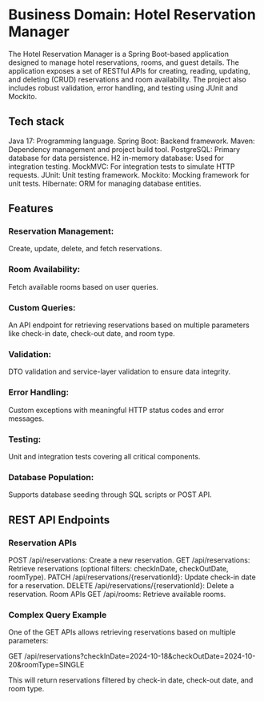 # Business Domain: Hotel Reservation Manager

The Hotel Reservation Manager is a Spring Boot-based application designed to manage hotel reservations, rooms, and guest details. The application exposes a set of RESTful APIs for creating, reading, updating, and deleting (CRUD) reservations and room availability. The project also includes robust validation, error handling, and testing using JUnit and Mockito.

## Tech stack
Java 17: Programming language.
Spring Boot: Backend framework.
Maven: Dependency management and project build tool.
PostgreSQL: Primary database for data persistence.
H2 in-memory database: Used for integration testing.
MockMVC: For integration tests to simulate HTTP requests.
JUnit: Unit testing framework.
Mockito: Mocking framework for unit tests.
Hibernate: ORM for managing database entities.

## Features

### Reservation Management: 
Create, update, delete, and fetch reservations.

### Room Availability: 
Fetch available rooms based on user queries.

### Custom Queries: 
An API endpoint for retrieving reservations based on multiple parameters like check-in date, check-out date, and room type.

### Validation: 
DTO validation and service-layer validation to ensure data integrity.

### Error Handling:
Custom exceptions with meaningful HTTP status codes and error messages.

### Testing:
Unit and integration tests covering all critical components.

### Database Population: 
Supports database seeding through SQL scripts or POST API.

## REST API Endpoints

### Reservation APIs

POST /api/reservations: Create a new reservation.
GET /api/reservations: Retrieve reservations (optional filters: checkInDate, checkOutDate, roomType).
PATCH /api/reservations/{reservationId}: Update check-in date for a reservation.
DELETE /api/reservations/{reservationId}: Delete a reservation.
Room APIs
GET /api/rooms: Retrieve available rooms.

### Complex Query Example

One of the GET APIs allows retrieving reservations based on multiple parameters:

GET /api/reservations?checkInDate=2024-10-18&checkOutDate=2024-10-20&roomType=SINGLE

This will return reservations filtered by check-in date, check-out date, and room type.